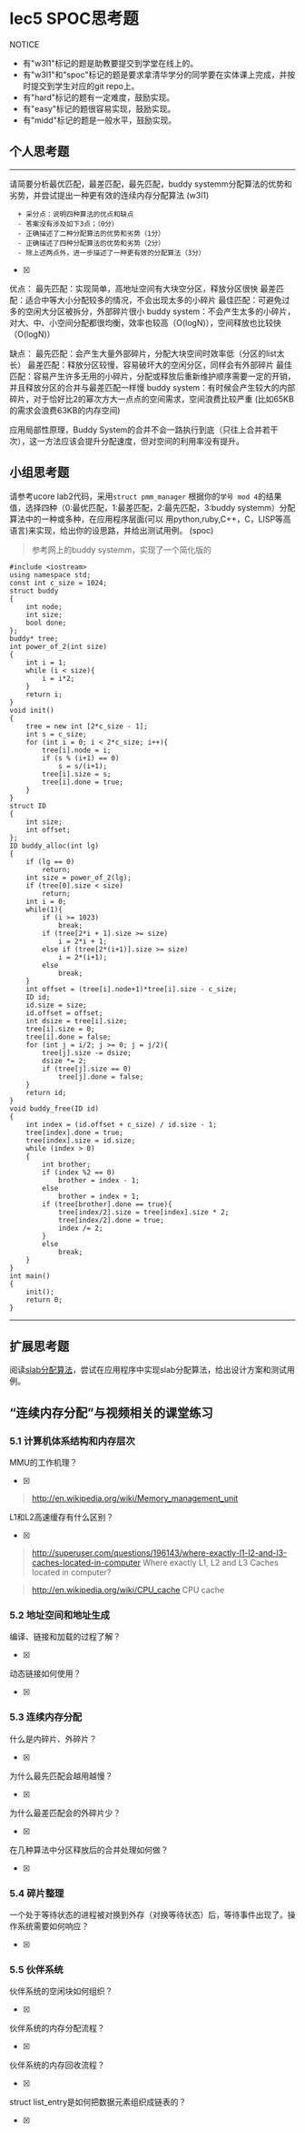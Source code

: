 # lec5 SPOC思考题


NOTICE
- 有"w3l1"标记的题是助教要提交到学堂在线上的。
- 有"w3l1"和"spoc"标记的题是要求拿清华学分的同学要在实体课上完成，并按时提交到学生对应的git repo上。
- 有"hard"标记的题有一定难度，鼓励实现。
- 有"easy"标记的题很容易实现，鼓励实现。
- 有"midd"标记的题是一般水平，鼓励实现。


## 个人思考题
---

请简要分析最优匹配，最差匹配，最先匹配，buddy systemm分配算法的优势和劣势，并尝试提出一种更有效的连续内存分配算法 (w3l1)
```
  + 采分点：说明四种算法的优点和缺点
  - 答案没有涉及如下3点；（0分）
  - 正确描述了二种分配算法的优势和劣势（1分）
  - 正确描述了四种分配算法的优势和劣势（2分）
  - 除上述两点外，进一步描述了一种更有效的分配算法（3分）
 ```
- [x]  

> 
优点：
	最先匹配：实现简单，高地址空间有大块空分区，释放分区很快
	最差匹配：适合中等大小分配较多的情况，不会出现太多的小碎片
	最佳匹配：可避免过多的空闲大分区被拆分，外部碎片很小
	buddy system：不会产生太多的小碎片，对大、中、小空间分配都很均衡，效率也较高（O(logN)），空间释放也比较快（O(logN)）

>
缺点：
	最先匹配：会产生大量外部碎片，分配大块空间时效率低（分区的list太长）
	最差匹配：释放分区较慢，容易破坏大的空闲分区，同样会有外部碎片
	最佳匹配：容易产生许多无用的小碎片，分配或释放后重新维护顺序需要一定的开销，并且释放分区的合并与最差匹配一样慢
	buddy system：有时候会产生较大的内部碎片，对于恰好比2的幂次方大一点点的空间需求，空间浪费比较严重 (比如65KB的需求会浪费63KB的内存空间)

>
应用局部性原理，Buddy System的合并不会一路执行到底（只往上合并若干次），这一方法应该会提升分配速度，但对空间的利用率没有提升。

## 小组思考题

请参考ucore lab2代码，采用`struct pmm_manager` 根据你的`学号 mod 4`的结果值，选择四种（0:最优匹配，1:最差匹配，2:最先匹配，3:buddy systemm）分配算法中的一种或多种，在应用程序层面(可以 用python,ruby,C++，C，LISP等高语言)来实现，给出你的设思路，并给出测试用例。 (spoc)
>参考网上的buddy systemm，实现了一个简化版的
>
```
#include <iostream>
using namespace std;
const int c_size = 1024;
struct buddy
{
	int node;
	int size;
	bool done;	
};
buddy* tree;
int power_of_2(int size)
{
	int i = 1;
	while (i < size){
		i = i*2;
	}
	return i;
}
void init()
{
	tree = new int [2*c_size - 1];
	int s = c_size;
	for (int i = 0; i < 2*c_size; i++){
		tree[i].node = i;
		if (s % (i+1) == 0)
			s = s/(i+1);
		tree[i].size = s;
		tree[i].done = true;
	}
}
struct ID
{
	int size;
	int offset;
};
ID buddy_alloc(int lg)
{
	if (lg == 0)
		return;
	int size = power_of_2(lg);
	if (tree[0].size < size)
		return;
	int i = 0;
	while(1){
		if (i >= 1023)
			break;
		if (tree[2*i + 1].size >= size)
			i = 2*i + 1;
		else if (tree[2*(i+1)].size >= size)
			i = 2*(i+1);
		else
			break;
	}
	int offset = (tree[i].node+1)*tree[i].size - c_size;
	ID id;
	id.size = size;
	id.offset = offset;
	int dsize = tree[i].size;
	tree[i].size = 0;
	tree[i].done = false;
	for (int j = i/2; j >= 0; j = j/2){
		tree[j].size -= dsize;
		dsize *= 2;
		if (tree[j].size == 0)
			tree[j].done = false;
	}
	return id;
}	
void buddy_free(ID id)
{
	int index = (id.offset + c_size) / id.size - 1;
	tree[index].done = true;
	tree[index].size = id.size;
	while (index > 0)
	{
		int brother;
		if (index %2 == 0)
			brother = index - 1;
		else
			brother = index + 1;
		if (tree[brother].done == true){
			tree[index/2].size = tree[index].size * 2;
			tree[index/2].done = true;
			index /= 2;
		}
		else
			break;
	}
}
int main()
{
	init();
	return 0;
}
```
--- 

## 扩展思考题

阅读[slab分配算法](http://en.wikipedia.org/wiki/Slab_allocation)，尝试在应用程序中实现slab分配算法，给出设计方案和测试用例。

## “连续内存分配”与视频相关的课堂练习

### 5.1 计算机体系结构和内存层次
MMU的工作机理？

- [x]  

>  http://en.wikipedia.org/wiki/Memory_management_unit

L1和L2高速缓存有什么区别？

- [x]  

>  http://superuser.com/questions/196143/where-exactly-l1-l2-and-l3-caches-located-in-computer
>  Where exactly L1, L2 and L3 Caches located in computer?

>  http://en.wikipedia.org/wiki/CPU_cache
>  CPU cache

### 5.2 地址空间和地址生成
编译、链接和加载的过程了解？

- [x]  

>  

动态链接如何使用？

- [x]  

>  


### 5.3 连续内存分配
什么是内碎片、外碎片？

- [x]  

>  

为什么最先匹配会越用越慢？

- [x]  

>  

为什么最差匹配会的外碎片少？

- [x]  

>  

在几种算法中分区释放后的合并处理如何做？

- [x]  

>  

### 5.4 碎片整理
一个处于等待状态的进程被对换到外存（对换等待状态）后，等待事件出现了。操作系统需要如何响应？

- [x]  

>  

### 5.5 伙伴系统
伙伴系统的空闲块如何组织？

- [x]  

>  

伙伴系统的内存分配流程？

- [x]  

>  

伙伴系统的内存回收流程？

- [x]  

>  

struct list_entry是如何把数据元素组织成链表的？

- [x]  

>  



